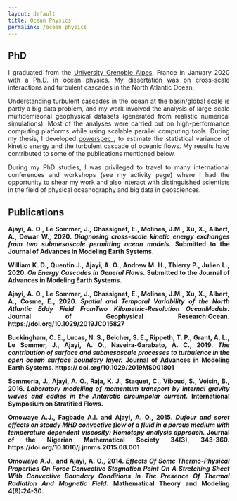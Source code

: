 ```yaml
---
layout: default
title: Ocean Physics
permalink: /ocean_physics
---
```


## PhD
<p style='text-align: justify;'>
I graduated from the <a href="http://www.univ-grenoble-alpes.fr/" target="_blank">University Grenoble Alpes</a>, France in January 2020 with a Ph.D. in ocean physics. My dissertation was on cross-scale interactions and turbulent cascades in the North Atlantic Ocean.
</p>

<p style='text-align: justify;'>
Understanding turbulent cascades in the ocean at the basin/global scale is partly a big data problem, and my work involved the analysis of large-scale multidemisonal geophysical datasets (generated from realistic numerical simulations). Most of the analyses were carried out on high-performance computing platforms while using scalable parallel computing tools. During my thesis, I developed <a href=" https://github.com/adeajayi-kunle/powerspec" target="_blank"> powerspec </a>, to estimate the statistical variance of kinetic energy and the turbulent cascade of oceanic flows. My results have contributed to some of the publications mentioned below.
</p>

<p style='text-align: justify;'>
During my PhD studies, I was privileged to travel to many international conferences and workshops (see my activity page) where I had the opportunity to shear my work and also interact with distinguished scientists in the field of physical oceanography and big data in geosciences. 
</p>


## Publications
<p style='text-align: justify;'>
<b>Ajayi, A. O.<b>, Le Sommer, J., Chassignet, E., Molines, J.M., Xu, X., Albert, A., Dewar W., 2020. <i>Diagnosing cross-scale kinetic energy exchanges from two submesoscale permitting ocean models.</i> Submitted to the Journal of Advances in Modeling Earth Systems.
</p>

<p style='text-align: justify;'>
William K. D., Quentin J., <b>Ajayi, A. O.<b>, Andrew M. H., Thierry P., Julien L., 2020. <i>On Energy Cascades in General Flows.</i> Submitted to the Journal of Advances in Modeling Earth Systems.
</p>

<p style='text-align: justify;'>
<b>Ajayi, A. O.<b>, Le Sommer, J., Chassignet, E., Molines, J.M., Xu, X., Albert, A., Cosme, E., 2020. <i>Spatial and Temporal Variability of the North Atlantic Eddy Field FromTwo Kilometric-Resolution OceanModels.</i> Journal of Geophysical Research:Ocean. https://doi.org/10.1029/2019JC015827
</p>

<p style='text-align: justify;'>
Buckingham, C. E., Lucas, N. S., Belcher, S. E., Rippeth, T. P., Grant, A. L., Le Sommer, J.,  <b>Ajayi, A. O.<b>,  Naveira-Garabato, A. C., 2019. <i>The contribution of surface and submesoscale processes to turbulence in the open ocean surface boundary layer.</i> Journal of Advances in Modeling Earth Systems. https:// doi.org/10.1029/2019MS001801
</p>

<p style='text-align: justify;'>
Sommeria, J., <b>Ajayi, A. O.<b>, Raja, K. J., Staquet, C., Viboud, S., Voisin, B., 2016. <i>Laboratory modelling of momentum transport by internal gravity waves and eddies in the Antarctic circumpolar current.</i> International Symposium on Stratified Flows.
</p>

<p style='text-align: justify;'>
Omowaye A.J., Fagbade A.I. and <b>Ajayi, A. O.<b>, 2015. <i>Dufour and soret effects on steady MHD convective flow of a fluid in a porous medium with temperature dependent viscosity: Homotopy analysis approach.</i> Journal of the Nigerian Mathematical Society 34(3), 343-360. https://doi.org/10.1016/j.jnnms.2015.08.001
</p>

<p style='text-align: justify;'>
Omowaye A.J., and <b>Ajayi, A. O.<b>, 2014. <i>Effects Of Some Thermo-Physical Properties On Force Convective Stagnation Point On A Stretching Sheet With Convective Boundary Conditions In The Presence Of Thermal Radiation And Magnetic Field.</i> Mathematical Theory and Modeling 4(9):24-30.
</p>



